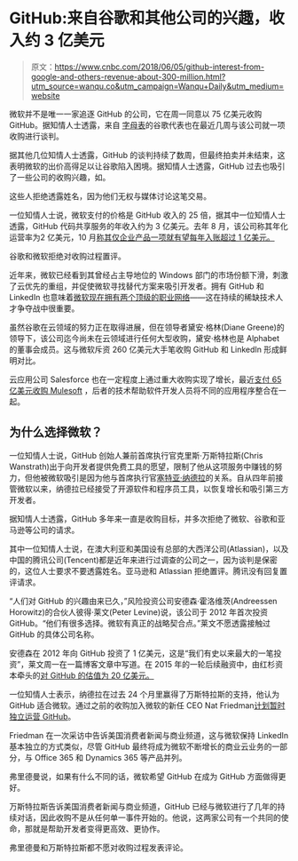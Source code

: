 # GitHub:来自谷歌和其他公司的兴趣，收入约 3 亿美元

> 原文：<https://www.cnbc.com/2018/06/05/github-interest-from-google-and-others-revenue-about-300-million.html?utm_source=wanqu.co&utm_campaign=Wanqu+Daily&utm_medium=website>

 微软并不是唯一一家追逐 GitHub 的公司，它在周一同意以 75 亿美元收购 GitHub。据知情人士透露，来自 [字母表](/quotes/GOOGL/)的谷歌代表也在最近几周与该公司就一项收购进行谈判。

据其他几位知情人士透露，GitHub 的谈判持续了数周，但最终拍卖并未结束，这表明微软的出价高得足以让谷歌陷入困境。据知情人士透露，GitHub 过去也吸引了一些公司的收购兴趣，如。

这些人拒绝透露姓名，因为他们无权与媒体讨论这笔交易。

一位知情人士说，微软支付的价格是 GitHub 收入的 25 倍，据其中一位知情人士透露，GitHub 代码共享服务的年收入约为 3 亿美元。去年 8 月，该公司称其年化运营率为2 亿美元，10 月[称其仅企业产品一项就有望每年入账超过 1 亿美元。](https://www.cnbc.com/2017/10/11/github-has-a-110-million-run-rate-from-business-products.html)

谷歌和微软拒绝对收购过程置评。

近年来，微软已经看到其曾经占主导地位的 Windows 部门的市场份额下滑，刺激了云优先的重组，并促使微软寻找替代方案来吸引开发者。拥有 GitHub 和 LinkedIn 也意味着[微软现在拥有两个顶级的职业网络](https://www.cnbc.com/2018/06/04/microsoft-github-acquisition-how-the-strategy-ties-with-linkedin.html)——这在持续的稀缺技术人才争夺战中很重要。

虽然谷歌在云领域的努力正在取得进展，但在领导者黛安·格林(Diane Greene)的领导下，该公司迄今尚未在云领域进行任何大型收购，黛安·格林也是 Alphabet 的董事会成员。这与微软斥资 260 亿美元大手笔收购 GitHub 和 LinkedIn 形成鲜明对比。

云应用公司 Salesforce 也在一定程度上通过重大收购实现了增长，最近[支付 65 亿美元收购 Mulesoft](https://www.cnbc.com/2018/03/20/salesforce-agrees-to-buy-mulesoft-in-6-point-5-billion-deal.html) ，后者的技术帮助软件开发人员将不同的应用程序整合在一起。

## 为什么选择微软？

一位知情人士说，GitHub 创始人兼前首席执行官克里斯·万斯特拉斯(Chris Wanstrath)出于向开发者提供免费工具的愿望，限制了他从这项服务中赚钱的努力，但他被微软吸引是因为他与首席执行官[塞特亚·纳德拉](https://www.cnbc.com/satya-nadella/)的关系。自从四年前接管微软以来，纳德拉已经接受了开源软件和程序员工具，以恢复增长和吸引第三方开发者。

据知情人士透露，GitHub 多年来一直是收购目标，并多次拒绝了微软、谷歌和亚马逊等公司的请求。

其中一位知情人士说，在澳大利亚和美国设有总部的大西洋公司(Atlassian)，以及中国的腾讯公司(Tencent)都是近年来进行过调查的公司之一，因为谈判是保密的，这位人士要求不要透露姓名。亚马逊和 Atlassian 拒绝置评。腾讯没有回复置评请求。

“人们对 GitHub 的兴趣由来已久，”风险投资公司安德森·霍洛维茨(Andreessen Horowitz)的合伙人彼得·莱文(Peter Levine)说，该公司于 2012 年首次投资 GitHub。“他们有很多选择。微软有真正的战略契合点。”莱文不愿透露接触过 GitHub 的具体公司名称。

安德森在 2012 年向 GitHub 投资了 1 亿美元，这是“我们有史以来最大的一笔投资”，莱文周一在一篇博客文章中写道。在 2015 年的一轮后续融资中，由红杉资本牵头的[对 GitHub 的估值为 20 亿美元。](https://techcrunch.com/2015/07/29/github-raises-250m-series-b-round-to-take-risks/)

一位知情人士表示，纳德拉在过去 24 个月里赢得了万斯特拉斯的支持，他认为 GitHub 适合微软。通过之前的收购加入微软的新任 CEO Nat Friedman[计划暂时独立运营 GitHub](https://blogs.microsoft.com/blog/2018/06/04/microsoft-github-empowering-developers/)。

Friedman 在一次采访中告诉美国消费者新闻与商业频道，这与微软保持 LinkedIn 基本独立的方式类似，尽管 GitHub 最终将成为微软不断增长的商业云业务的一部分，与 Office 365 和 Dynamics 365 等产品并列。

弗里德曼说，如果有什么不同的话，微软希望 GitHub 在成为 GitHub 方面做得更好。

万斯特拉斯告诉美国消费者新闻与商业频道，GitHub 已经与微软进行了几年的持续对话，因此收购不是从任何单一事件开始的。他说，这两家公司有一个共同的使命，那就是帮助开发者变得更高效、更协作。

弗里德曼和万斯特拉斯都不愿对收购过程发表评论。